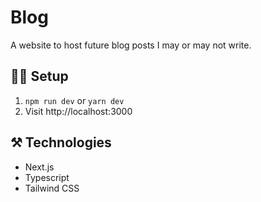 # Blog

A website to host future blog posts I may or may not write.

## 👩‍💻 Setup

1. `npm run dev` or `yarn dev`
2. Visit http://localhost:3000

## ⚒ Technologies

- Next.js
- Typescript
- Tailwind CSS
